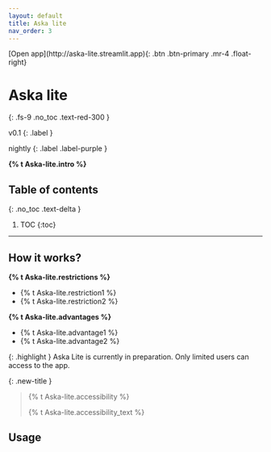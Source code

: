 ```yaml
---
layout: default
title: Aska lite
nav_order: 3
---
```


<span class="fs-5">
[Open app](http://aska-lite.streamlit.app){: .btn .btn-primary .mr-4 .float-right}
</span>

# Aska lite
{: .fs-9 .no_toc .text-red-300 }
<div markdown="1">
v0.1
{: .label }

nightly
{: .label .label-purple }
</div>

<strong>{% t Aska-lite.intro %}</strong>

## Table of contents
{: .no_toc .text-delta }

1. TOC
{:toc}

---

## How it works?

**{% t Aska-lite.restrictions %}**

- {% t Aska-lite.restriction1 %}
- {% t Aska-lite.restriction2 %}

**{% t Aska-lite.advantages %}**

- {% t Aska-lite.advantage1 %}
- {% t Aska-lite.advantage2 %}

{: .highlight }
Aska Lite is currently in preparation. Only limited users can access to the app.


{: .new-title }
> {% t Aska-lite.accessibility %}
>
> {% t Aska-lite.accessibility_text %}



## Usage



<!-- ## Tutorial video -->



